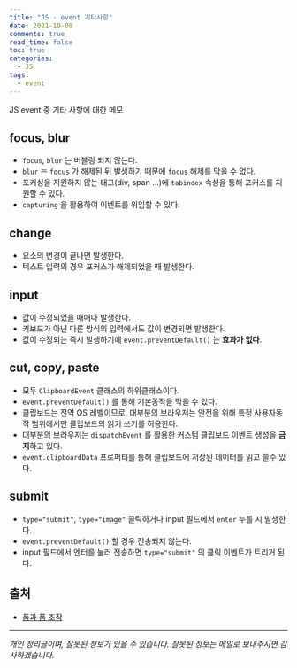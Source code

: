 ```yaml
---
title: "JS - event 기타사항"
date: 2021-10-08
comments: true
read_time: false
toc: true
categories:
  - JS
tags:
  - event
---
```


JS event 중 기타 사항에 대한 메모

## focus, blur

- `focus`, `blur` 는 버블링 되지 않는다.
- `blur` 는 `focus` 가 해제된 뒤 발생하기 때문에 `focus` 해제를 막을 수 없다.
- 포커싱을 지원하지 않는 태그(div, span ...)에 `tabindex` 속성을 통해 포커스를 지원할 수 있다.
- `capturing` 을 활용하여 이벤트를 위임할 수 있다.

## change

- 요소의 변경이 끝나면 발생한다.
- 텍스트 입력의 경우 포커스가 해제되었을 때 발생한다.

## input

- 값이 수정되었을 때매다 발생한다.
- 키보드가 아닌 다른 방식의 입력에서도 값이 변경되면 발생한다.
- 값이 수정되는 즉시 발생하기에 ``event.preventDefault()`` 는 **효과가 없다**.

## cut, copy, paste

- 모두 `ClipboardEvent` 클래스의 하위클래스이다.
- `event.preventDefault()` 를 통해 기본동작을 막을 수 있다.
- 클립보드는 전역 OS 레벨이므로, 대부분의 브라우저는 안전을 위해 특정 사용자동작 범위에서만 클립보드의 읽기 쓰기를 허용한다.
- 대부분의 브라우저는 `dispatchEvent` 를 활용한 커스텀 클립보드 이벤트 생성을 **금지**하고 있다.
- `event.clipboardData` 프로퍼티를 통해 클립보드에 저장된 데이터를 읽고 쓸수 있다.

## submit

- `type="submit"`, `type="image"` 클릭하거나 input 필드에서 `enter` 누를 시 발생한다.
- `event.preventDefault()` 할 경우 전송되지 않는다.
- input 필드에서 엔터를 눌러 전송하면 `type="submit"` 의 클릭 이벤트가 트리거 된다.

## 출처

- [폼과 폼 조작](https://ko.javascript.info/forms-controls)

<hr/>

*개인 정리글이며, 잘못된 정보가 있을 수 있습니다. 잘못된 정보는 메일로 보내주시면 감사하겠습니다.*